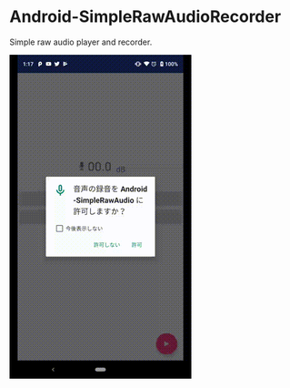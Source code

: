 # Android-SimpleRawAudioRecorder
Simple raw audio player and recorder.

![image](https://github.com/iwmobileapplab/Android-SimpleRawAudioRecorder/blob/master/images/record.gif)
